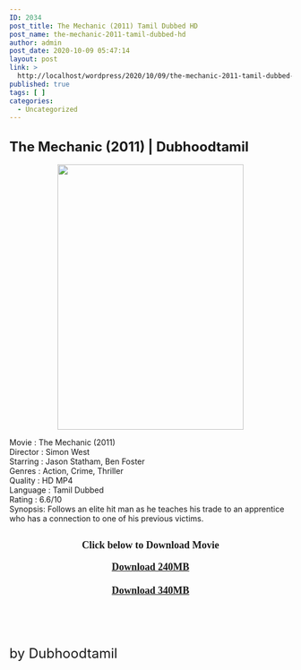```yaml
---
ID: 2034
post_title: The Mechanic (2011) Tamil Dubbed HD
post_name: the-mechanic-2011-tamil-dubbed-hd
author: admin
post_date: 2020-10-09 05:47:14
layout: post
link: >
  http://localhost/wordpress/2020/10/09/the-mechanic-2011-tamil-dubbed-hd/
published: true
tags: [ ]
categories:
  - Uncategorized
---
```

<div dir="ltr" style="text-align: left;" trbidi="on">
<h2 style="text-align: left;"><span face="Helvetica Neue, Arial, Helvetica, sans-serif" style="font-size: x-large;">The Mechanic (2011) | Dubhoodtamil</span></h2>
<div class="separator" style="clear: both; text-align: center;"><a href="https://1.bp.blogspot.com/--Gw_2Rd0Kdo/XxllWeiGFBI/AAAAAAAABus/e53hXwXBkzceFwuWJsTpqRRY9nM7jv1QACNcBGAsYHQ/s1600/138296.jpg" style="margin-left: 1em; margin-right: 1em;"><img loading="lazy" border="0" data-original-height="1426" data-original-width="1000" height="474" src="https://1.bp.blogspot.com/--Gw_2Rd0Kdo/XxllWeiGFBI/AAAAAAAABus/e53hXwXBkzceFwuWJsTpqRRY9nM7jv1QACNcBGAsYHQ/w332-h474/138296.jpg" width="332" /></a></div>
<p>Movie<span style="white-space: pre;"> </span>:<span style="white-space: pre;"> </span>The Mechanic (2011)<br />Director<span style="white-space: pre;"> </span>:<span style="white-space: pre;"> </span>Simon West<br />Starring<span style="white-space: pre;"> </span>:<span style="white-space: pre;"> </span>Jason Statham, Ben Foster<br />Genres<span style="white-space: pre;"> </span>:<span style="white-space: pre;"> </span>Action, Crime, Thriller<br />Quality<span style="white-space: pre;"> </span>:<span style="white-space: pre;"> </span>HD MP4<br />Language<span style="white-space: pre;"> </span>:<span style="white-space: pre;"> </span>Tamil Dubbed<br />Rating<span style="white-space: pre;"> </span>:<span style="white-space: pre;"> </span>6.6/10<br />Synopsis: Follows an elite hit man as he teaches his trade to an apprentice who has a connection to one of his previous victims.</p>
<p></p>
<h2 style="text-align: center;"><span face="Verdana, sans-serif" style="font-family: verdana; font-size: large;">Click below to Download Movie</span></h2>
<div style="text-align: center;"><span face="Verdana, sans-serif" style="font-family: verdana; font-size: large;"><b><a href="https://oncehelp.com/mechanic-1-1" target="_blank" rel="noopener noreferrer">Download 240MB</a></b></span></div>
<div style="text-align: center;"><span face="Verdana, sans-serif" style="font-family: verdana; font-size: large;"><b><br /></b></span></div>
<div style="text-align: center;"><span face="Verdana, sans-serif" style="font-family: verdana; font-size: large;"><b><a href="https://oncehelp.com/mechanic-1-2" target="_blank" rel="noopener noreferrer">Download 340MB</a></b></span></div>
<div style="text-align: center;"><span face="Verdana, sans-serif" style="font-size: x-large;"><b><br /></b></span></div>
<div style="text-align: center;"><span face="Verdana, sans-serif" style="font-size: x-large;"><b><br /></b></span></div>
<div style="text-align: center;"><span face="Verdana, sans-serif" style="font-size: x-large;"><b><br /></b></span></div>
<div style="text-align: left;"><span face="Verdana, sans-serif" style="font-size: x-large;">by Dubhoodtamil</span></div>
</div>
